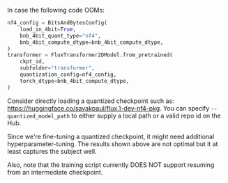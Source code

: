 In case the following code OOMs:

```py
nf4_config = BitsAndBytesConfig(
    load_in_4bit=True,
    bnb_4bit_quant_type="nf4",
    bnb_4bit_compute_dtype=bnb_4bit_compute_dtype,
)
transformer = FluxTransformer2DModel.from_pretrained(
    ckpt_id, 
    subfolder="transformer", 
    quantization_config=nf4_config,
    torch_dtype=bnb_4bit_compute_dtype,
)
```

Consider directly loading a quantized checkpoint such as: https://huggingface.co/sayakpaul/flux.1-dev-nf4-pkg. You can
specify `--quantized_model_path` to either supply a local path or a valid repo id on the Hub. 

Since we're fine-tuning a quantized checkpoint, it might need additional hyperparameter-tuning. The results shown
above are not optimal but it at least captures the subject well. 

Also, note that the training script currently DOES NOT support resuming from an intermediate checkpoint. 